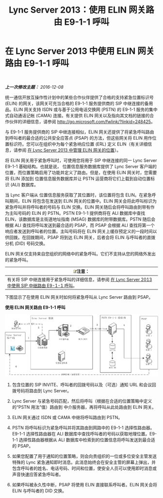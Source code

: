 ﻿---
title: Lync Server 2013：使用 ELIN 网关路由 E9-1-1 呼叫
TOCTitle: 使用 ELIN 网关路由 E9-1-1 呼叫
ms:assetid: 5a3997e3-898d-49cb-922a-4184c3373350
ms:mtpsurl: https://technet.microsoft.com/zh-cn/library/JJ204919(v=OCS.15)
ms:contentKeyID: 49312942
ms.date: 12/10/2016
mtps_version: v=OCS.15
ms.translationtype: HT
---

# 在 Lync Server 2013 中使用 ELIN 网关路由 E9-1-1 呼叫

 

_**上一次修改主题：** 2016-12-08_

统一通信开放互操作性计划中的某些合作伙伴提供了合格的支持紧急位置标识号 (ELIN) 的网关，该网关可充当合格的 E9-1-1 服务提供商的 SIP 中继连接的备用品。ELIN 网关支持 ISDN 或与基于公用电话交换网 (PSTN) 的 E9-1-1 服务的集中式自动通话记帐 (CAMA) 连接。有关提供 ELIN 网关以及指向其文档的链接的合作伙伴的详细信息，请参阅 <http://go.microsoft.com/fwlink/?linkid=248425>。

与 E9-1-1 服务提供商的 SIP 中继连接相似，ELIN 网关还提供了将紧急呼叫路由到呼叫者的最合适的公共安全应答点 (PSAP) 的方法，但这些网关将 ELIN 用作位置标识符。您可以在组织中为每个紧急响应位置 (ERL) 定义 ELIN（有关详细信息，请参阅 [在 Lync Server 2013 中管理 ELIN 网关的位置](lync-server-2013-managing-locations-for-elin-gateways.md)）。

将 ELIN 网关用于紧急呼叫时，可使用您将用于 SIP 中继连接的同一 Lync Server E9-1-1 基础结构。也就是说， 位置信息服务数据库提供了 Lync Server 客户端的位置，而位置策略启用了功能并定义了路由。但是，在使用 ELIN 网关时，您需要将 ELIN 添加到 位置信息服务数据库并让 PSTN 运营商将它们上载到自动位置标识 (ALI) 数据库。

当 Lync 客户端从 位置信息服务获取了其位置时，该位置将包含 ELIN。在紧急呼叫期间，ELIN 将包含在发送到 ELIN 网关的位置中。ELIN 网关会将此呼叫标识为紧急呼叫并将呼叫者的号码与 ELIN 交换。ELIN 网关随后会将呼叫路由到带有作为主叫号码的 ELIN 的 PSTN。PSTN E9-1-1 提供商将在 ALI 数据库中查找 ELIN，该数据库是主街道地址指南 (MSAG) 数据库的附带数据库。PSTN 随后会根据 ALI 查找将呼叫发送到最合适的 PSAP，而 PSAP 会根据 ALI 查找将第一个响应者发送到呼叫者的位置。主叫号码将在 ELIN 网关上缓存预定义的一段时间以供回拨。在回拨期间，PSAP 将到达 ELIN 网关，后者会将 ELIN 与呼叫者的直拨分机 (DID) 号码交换。

ELIN 网关仅支持来自您组织的网络中的紧急呼叫。它们不支持从您的网络外发出的紧急呼叫。

<table>
<thead>
<tr class="header">
<th><img src="images/Dn783119.note(OCS.15).gif" title="note" alt="note" />注意：</th>
</tr>
</thead>
<tbody>
<tr class="odd">
<td>有关将 SIP 中继连接用于紧急呼叫的详细信息，请参阅 <a href="lync-server-2013-routing-e9-1-1-calls-by-using-a-sip-trunk.md">在 Lync Server 2013 中使用 SIP 中继路由 E9-1-1 呼叫</a>。</td>
</tr>
</tbody>
</table>


下图显示了在使用 ELIN 网关时如何将紧急呼叫从 Lync Server 路由到 PSAP。

**使用 ELIN 网关路由 E9-1-1 呼叫**

![ELIN 呼叫路由](images/JJ204919.ea68f88a-0fc4-43d4-9660-79a7e8936df1(OCS.15).jpg "ELIN 呼叫路由")

1.  包含位置的 SIP INVITE、呼叫者的回拨号码以及（可选）通知 URL 和会议回拨号码将路由到 Lync Server。

2.  Lync Server 与紧急号码匹配，然后将呼叫（根据在合适的位置策略中定义的“PSTN 用法”值）路由到 中介服务器，再将呼叫从此处路由到 ELIN 网关。

3.  ELIN 网关通过 ISDN 或 CAMA 中继将呼叫路由到 PSTN。

4.  PSTN 将呼叫标识为紧急呼叫并将其路由到网路中的 E9-1-1 选择性路由器。E9-1-1 选择性路由器在 ALI 数据库中查找呼叫者的号码以获取地理位置。E9-1-1 选择性路由器根据从 ALI 数据库中检索到的位置信息将呼叫发送到最合适的 PSAP。

5.  如果您配置了用于通知的位置策略，则会向贵组织的一位或多位安全主管发送特殊的 Lync 紧急通知即时消息。此消息始终会在安全主管的屏幕上弹出，并包含呼叫者的姓名、电话号码、时间和位置，使安全人员可以使用即时消息或声音快速应答紧急呼叫者。

6.  如果呼叫被永久性中断，PSAP 将使用 ELIN 直接联系呼叫者。ELIN 网关会将 ELIN 与呼叫者的 DID 交换。


